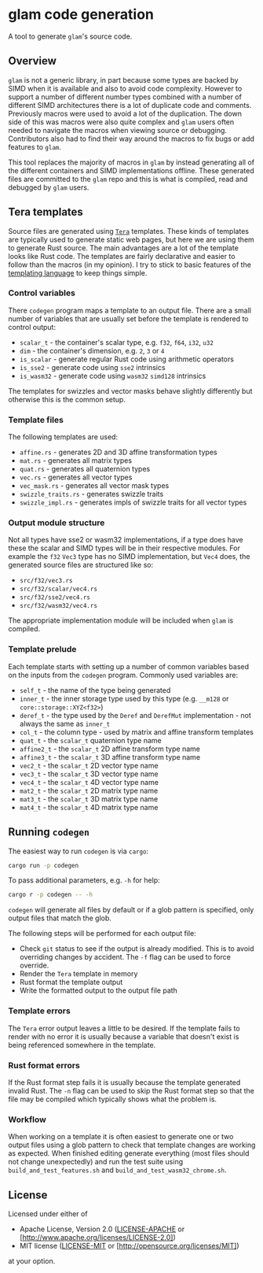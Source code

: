 # glam code generation

A tool to generate `glam`'s source code.

## Overview

`glam` is not a generic library, in part because some types are backed by SIMD
when it is available and also to avoid code complexity. However to support a
number of different number types combined with a number of different SIMD
architectures there is a lot of duplicate code and comments. Previously macros
were used to avoid a lot of the duplication. The down side of this was macros
were also quite complex and `glam` users often needed to navigate the macros
when viewing source or debugging. Contributors also had to find their way around
the macros to fix bugs or add features to `glam`.

This tool replaces the majority of macros in `glam` by instead generating all of
the different containers and SIMD implementations offline. These generated files
are committed to the `glam` repo and this is what is compiled, read and debugged
by `glam` users.

## Tera templates

Source files are generated using [`Tera`] templates. These kinds of templates
are typically used to generate static web pages, but here we are using them to
generate Rust source. The main advantages are a lot of the template looks like
Rust code. The templates are fairly declarative and easier to follow than the
macros (in my opinion). I try to stick to basic features of the [templating
language] to keep things simple.

[`Tera`]: https://keats.github.io/tera/
[templating language]: https://keats.github.io/tera/docs/

### Control variables

There `codegen` program maps a template to an output file. There are a small
number of variables that are usually set before the template is rendered to
control output:

* `scalar_t` - the container's scalar type, e.g. `f32`, `f64`, `i32`, `u32`
* `dim` - the container's dimension, e.g. `2`, `3` or `4`
* `is_scalar` - generate regular Rust code using arithmetic operators
* `is_sse2` - generate code using `sse2` intrinsics
* `is_wasm32` - generate code using `wasm32` `simd128` intrinsics

The templates for swizzles and vector masks behave slightly differently but
otherwise this is the common setup.

### Template files

The following templates are used:

* `affine.rs` - generates 2D and 3D affine transformation types
* `mat.rs` - generates all matrix types
* `quat.rs` - generates all quaternion types
* `vec.rs` - generates all vector types
* `vec_mask.rs` - generates all vector mask types
* `swizzle_traits.rs` - generates swizzle traits
* `swizzle_impl.rs` - generates impls of swizzle traits for all vector types

### Output module structure

Not all types have sse2 or wasm32 implementations, if a type does have these the
scalar and SIMD types will be in their respective modules. For example the `f32`
`Vec3` type has no SIMD implementation, but `Vec4` does, the generated source
files are structured like so:

* `src/f32/vec3.rs`
* `src/f32/scalar/vec4.rs`
* `src/f32/sse2/vec4.rs`
* `src/f32/wasm32/vec4.rs`

The appropriate implementation module will be included when `glam` is compiled.

### Template prelude

Each template starts with setting up a number of common variables based on the
inputs from the `codegen` program. Commonly used variables are:

* `self_t` - the name of the type being generated
* `inner_t` - the inner storage type used by this type (e.g. `__m128` or
  `core::storage::XYZ<f32>`)
* `deref_t` - the type used by the `Deref` and `DerefMut` implementation - not
  always the same as `inner_t`
* `col_t` - the column type - used by matrix and affine transform templates
* `quat_t` - the `scalar_t` quaternion type name
* `affine2_t` - the `scalar_t` 2D affine transform type name
* `affine3_t` - the `scalar_t` 3D affine transform type name
* `vec2_t` - the `scalar_t` 2D vector type name
* `vec3_t` - the `scalar_t` 3D vector type name
* `vec4_t` - the `scalar_t` 4D vector type name
* `mat2_t` - the `scalar_t` 2D matrix type name
* `mat3_t` - the `scalar_t` 3D matrix type name
* `mat4_t` - the `scalar_t` 4D matrix type name

## Running `codegen`

The easiest way to run `codegen` is via `cargo`:

```sh
cargo run -p codegen
```

To pass additional parameters, e.g. `-h` for help:

```sh
cargo r -p codegen -- -h
```

`codegen` will generate all files by default or if a glob pattern is specified,
only output files that match the glob.

The following steps will be performed for each output file:

* Check `git` status to see if the output is already modified. This is to avoid
  overriding changes by accident. The `-f` flag can be used to force override.
* Render the `Tera` template in memory
* Rust format the template output
* Write the formatted output to the output file path

### Template errors

The `Tera` error output leaves a little to be desired. If the template fails to
render with no error it is usually because a variable that doesn't exist is
being referenced somewhere in the template.

### Rust format errors

If the Rust format step fails it is usually because the template generated
invalid Rust. The `-n` flag can be used to skip the Rust format step so that the
file may be compiled which typically shows what the problem is.

### Workflow

When working on a template it is often easiest to generate one or two output
files using a glob pattern to check that template changes are working as
expected. When finished editing generate everything (most files should not
change unexpectedly) and run the test suite using `build_and_test_features.sh`
and `build_and_test_wasm32_chrome.sh`.

## License

Licensed under either of

* Apache License, Version 2.0 ([LICENSE-APACHE](LICENSE-APACHE)
  or [http://www.apache.org/licenses/LICENSE-2.0])
* MIT license ([LICENSE-MIT](LICENSE-MIT)
  or [http://opensource.org/licenses/MIT])

at your option.
